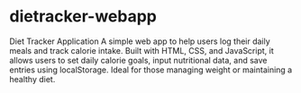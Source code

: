 # dietracker-webapp
Diet Tracker Application A simple web app to help users log their daily meals and track calorie intake. Built with HTML, CSS, and JavaScript, it allows users to set daily calorie goals, input nutritional data, and save entries using localStorage. Ideal for those managing weight or maintaining a healthy diet.
